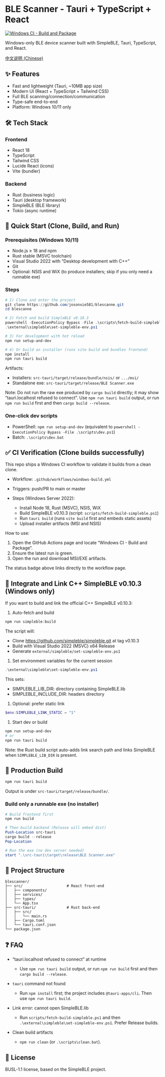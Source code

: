 # BLE Scanner - Tauri + TypeScript + React

[![Windows CI - Build and Package](https://github.com/josonxie581/blescanne/actions/workflows/windows-build.yml/badge.svg)](https://github.com/josonxie581/blescanne/actions/workflows/windows-build.yml)

Windows-only BLE device scanner built with SimpleBLE, Tauri, TypeScript, and React.

[中文说明 (Chinese)](./README.md)

## ✨ Features

- Fast and lightweight (Tauri, ~10MB app size)
- Modern UI (React + TypeScript + Tailwind CSS)
- Full BLE scanning/connection/communication
- Type-safe end-to-end
- Platform: Windows 10/11 only

## 🛠️ Tech Stack

### Frontend

- React 18
- TypeScript
- Tailwind CSS
- Lucide React (icons)
- Vite (bundler)

### Backend

- Rust (business logic)
- Tauri (desktop framework)
- SimpleBLE (BLE library)
- Tokio (async runtime)

## 🚀 Quick Start (Clone, Build, and Run)

### Prerequisites (Windows 10/11)

- Node.js ≥ 18 and npm
- Rust stable (MSVC toolchain)
- Visual Studio 2022 with “Desktop development with C++”
- Git
- Optional: NSIS and WiX (to produce installers; skip if you only need a runnable exe)

### Steps

```powershell
# 1) Clone and enter the project
git clone https://github.com/josonxie581/blescanne.git
cd blescanne

# 2) Fetch and build SimpleBLE v0.10.3
powershell -ExecutionPolicy Bypass -File .\scripts\fetch-build-simpleble.ps1
.\external\simpleble\set-simpleble-env.ps1

# 3) For development with hot reload
npm run setup-and-dev

# 4) Or build an installer (runs vite build and bundles frontend)
npm install
npm run tauri build
```

Artifacts:

- Installers: `src-tauri/target/release/bundle/nsis/` or `.../msi/`
- Standalone exe: `src-tauri/target/release/BLE Scanner.exe`

Note: Do not run the raw exe produced by `cargo build` directly; it may show “tauri.localhost refused to connect”. Use `npm run tauri build` output, or run `npm run build` first and then `cargo build --release`.

### One-click dev scripts

- PowerShell: `npm run setup-and-dev` (equivalent to `powershell -ExecutionPolicy Bypass -File .\scripts\dev.ps1`)
- Batch: `.\scripts\dev.bat`

## ✅ CI Verification (Clone builds successfully)

This repo ships a Windows CI workflow to validate it builds from a clean clone.

- Workflow: `.github/workflows/windows-build.yml`
- Triggers: push/PR to main or master
- Steps (Windows Server 2022):

  - Install Node 18, Rust (MSVC), NSIS, WiX
  - Build SimpleBLE v0.10.3 (script: `scripts/fetch-build-simpleble.ps1`)
  - Run `tauri build` (runs `vite build` first and embeds static assets)
  - Upload installer artifacts (MSI and NSIS)

How to use:

1) Open the GitHub Actions page and locate “Windows CI - Build and Package”.
2) Ensure the latest run is green.
3) Open the run and download MSI/EXE artifacts.

The status badge above links directly to the workflow page.

## 🔗 Integrate and Link C++ SimpleBLE v0.10.3 (Windows only)

If you want to build and link the official C++ SimpleBLE v0.10.3:

1) Auto-fetch and build

```powershell
npm run simpleble:build
```

The script will:

- Clone <https://github.com/simpleble/simpleble.git> at tag v0.10.3
- Build with Visual Studio 2022 (MSVC) x64 Release
- Generate `external/simpleble/set-simpleble-env.ps1`

1) Set environment variables for the current session

```powershell
.\external\simpleble\set-simpleble-env.ps1
```

This sets:

- SIMPLEBLE_LIB_DIR: directory containing SimpleBLE.lib
- SIMPLEBLE_INCLUDE_DIR: headers directory

1) Optional: prefer static link

```powershell
$env:SIMPLEBLE_LINK_STATIC = "1"
```

1) Start dev or build

```powershell
npm run setup-and-dev
# or
npm run tauri build
```

Note: the Rust build script auto-adds link search path and links SimpleBLE when `SIMPLEBLE_LIB_DIR` is present.

## 🧪 Production Build

```powershell
npm run tauri build
```

Output is under `src-tauri/target/release/bundle/`.

### Build only a runnable exe (no installer)

```powershell
# Build frontend first
npm run build

# Then build backend (Release will embed dist)
Push-Location src-tauri
cargo build --release
Pop-Location

# Run the exe (no dev server needed)
start ".\src-tauri\target\release\BLE Scanner.exe"
```

## 📁 Project Structure

```text
blescanner/
├── src/                    # React front-end
│   ├── components/
│   ├── services/
│   ├── types/
│   └── App.tsx
├── src-tauri/              # Rust back-end
│   ├── src/
│   │   └── main.rs
│   ├── Cargo.toml
│   └── tauri.conf.json
└── package.json
```

## ❓ FAQ

- “tauri.localhost refused to connect” at runtime

  - Use `npm run tauri build` output, or run `npm run build` first and then `cargo build --release`.

- `tauri` command not found

  - Run `npm install` first; the project includes `@tauri-apps/cli`. Then use `npm run tauri build`.

- Link error: cannot open SimpleBLE.lib

  - Run `scripts/fetch-build-simpleble.ps1` and then `.\external\simpleble\set-simpleble-env.ps1`. Prefer Release builds.

- Clean build artifacts

  - `npm run clean` (or `.\scripts\clean.bat`).

## 📄 License

BUSL-1.1 license, based on the SimpleBLE project.
